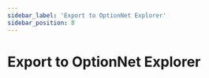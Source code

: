 ```yaml
---
sidebar_label: 'Export to OptionNet Explorer'
sidebar_position: 8
---
```


# Export to OptionNet Explorer

